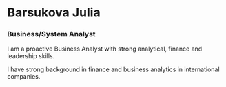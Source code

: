# Barsukova Julia
### Business/System Analyst
I am a proactive Business Analyst with strong analytical, finance and leadership skills.


I have strong background in finance and business analytics in international companies. 
